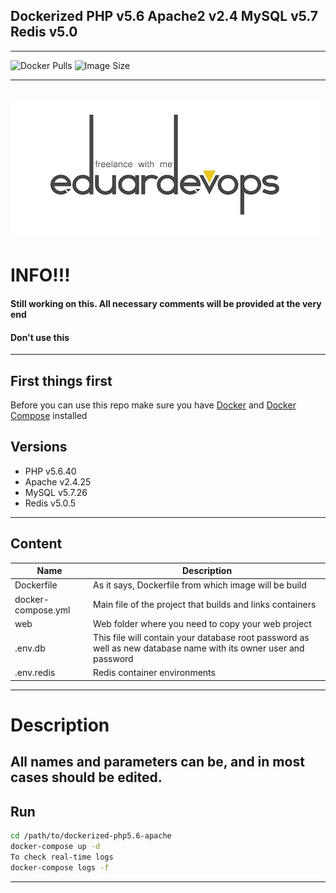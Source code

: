 ## Dockerized PHP v5.6 Apache2 v2.4 MySQL v5.7 Redis v5.0
------
<img alt="Docker Pulls" src="https://img.shields.io/docker/pulls/eduardevops/php5.6.svg" style="max-width:100%;"> <img alt="Image Size" src="https://img.shields.io/microbadger/image-size/eduardevops/php5.6.svg" style="max-width:100%;">


------
![Logo](./assets/logo.jpg)
------

# INFO!!!
####  Still working on this. All necessary comments will be provided at the very end
####  Don't use this

------
## First things first
Before you can use this repo make sure you have [Docker](https://www.docker.com/) and [Docker Compose](https://docs.docker.com/compose/install/) installed


## Versions
*	PHP v5.6.40
*	Apache v2.4.25
*	MySQL v5.7.26
*	Redis v5.0.5
------
## Content
Name| Description
------------ | -------------
Dockerfile | As it says, Dockerfile from which image will be build
docker-compose.yml  | Main file of the project that builds and links containers
web | Web folder where you need to copy your web project
.env.db | This file will contain your database root password as well as new database name with its owner user and password
.env.redis | Redis container environments

------
# Description


All names and parameters can be, and in most cases should be edited.
------
## Run
```sh
cd /path/to/dockerized-php5.6-apache
docker-compose up -d
To check real-time logs
docker-compose logs -f
```
------
